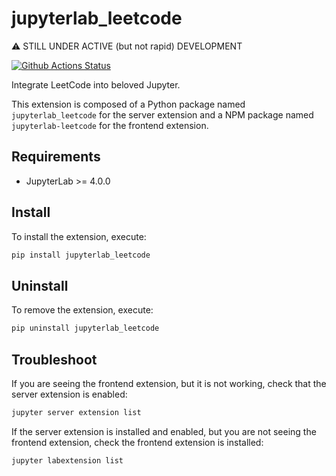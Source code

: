 # jupyterlab_leetcode

⚠️  STILL UNDER ACTIVE (but not rapid) DEVELOPMENT

[![Github Actions Status](https://github.com/Sorosliu1029/jupyterlab-leetcode/workflows/Build/badge.svg)](https://github.com/Sorosliu1029/jupyterlab-leetcode/actions/workflows/build.yml)

Integrate LeetCode into beloved Jupyter.

This extension is composed of a Python package named `jupyterlab_leetcode`
for the server extension and a NPM package named `jupyterlab-leetcode`
for the frontend extension.

## Requirements

- JupyterLab >= 4.0.0

## Install

To install the extension, execute:

```bash
pip install jupyterlab_leetcode
```

## Uninstall

To remove the extension, execute:

```bash
pip uninstall jupyterlab_leetcode
```

## Troubleshoot

If you are seeing the frontend extension, but it is not working, check
that the server extension is enabled:

```bash
jupyter server extension list
```

If the server extension is installed and enabled, but you are not seeing
the frontend extension, check the frontend extension is installed:

```bash
jupyter labextension list
```

